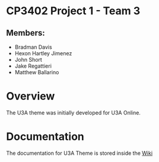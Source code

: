 # CP3402 Project 1 - Team 3

## Members:
- Bradman Davis
- Hexon Hartley Jimenez
- John Short
- Jake Regattieri
- Matthew Ballarino

# Overview
The U3A theme was initially developed for U3A Online.

# Documentation
The documentation for U3A Theme is stored inside the [Wiki](/wiki)
